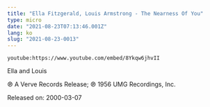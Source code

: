 ```yaml
---
title: "Ella Fitzgerald, Louis Armstrong - The Nearness Of You"
type: micro
date: "2021-08-23T07:13:46.001Z"
lang: ko
slug: "2021-08-23-0013"
---
```


`youtube:https://www.youtube.com/embed/8Ykqw6jhvII`

Ella and Louis

℗ A Verve Records Release; ℗ 1956 UMG Recordings, Inc.

Released on: 2000-03-07

